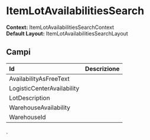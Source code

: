 # ItemLotAvailabilitiesSearch

**Context:** ItemLotAvailabilitiesSearchContext  
**Default Layout:** ItemLotAvailabilitiesSearchLayout

## Campi

| Id | Descrizione |
| :--- | :--- |
| AvailabilityAsFreeText |  |
| LogisticCenterAvailability |  |
| LotDescription |  |
| WarehouseAvailability |  |
| WarehouseId |  |

.